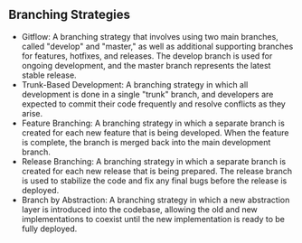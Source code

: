 ## Branching Strategies

- Gitflow: A branching strategy that involves using two main branches, called "develop" and "master," as well as additional supporting branches for features, hotfixes, and releases. The develop branch is used for ongoing development, and the master branch represents the latest stable release.
- Trunk-Based Development: A branching strategy in which all development is done in a single "trunk" branch, and developers are expected to commit their code frequently and resolve conflicts as they arise.
- Feature Branching: A branching strategy in which a separate branch is created for each new feature that is being developed. When the feature is complete, the branch is merged back into the main development branch.
- Release Branching: A branching strategy in which a separate branch is created for each new release that is being prepared. The release branch is used to stabilize the code and fix any final bugs before the release is deployed.
- Branch by Abstraction: A branching strategy in which a new abstraction layer is introduced into the codebase, allowing the old and new implementations to coexist until the new implementation is ready to be fully deployed.